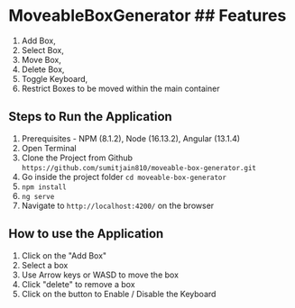 # MoveableBoxGenerator ## Features
1. Add Box,
2. Select Box, 
3. Move Box, 
4. Delete Box, 
5. Toggle Keyboard, 
6. Restrict Boxes to be moved within the main container

## Steps to Run the Application
1. Prerequisites - NPM (8.1.2), Node (16.13.2), Angular (13.1.4)
2. Open Terminal
3. Clone the Project from Github `https://github.com/sumitjain810/moveable-box-generator.git`
4. Go inside the project folder `cd moveable-box-generator`
5. `npm install`
6. `ng serve`
7. Navigate to `http://localhost:4200/` on the browser

## How to use the Application
1. Click on the "Add Box"
2. Select a box
3. Use Arrow keys or WASD to move the box
4. Click "delete" to remove a box
5. Click on the button to Enable / Disable the Keyboard
